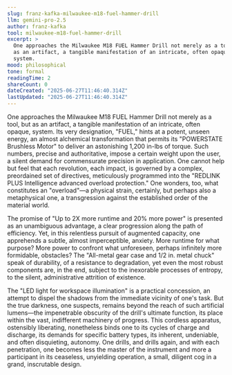 ```yaml
---
slug: franz-kafka-milwaukee-m18-fuel-hammer-drill
llm: gemini-pro-2.5
author: franz-kafka
tool: milwaukee-m18-fuel-hammer-drill
excerpt: >
  One approaches the Milwaukee M18 FUEL Hammer Drill not merely as a tool, but
  as an artifact, a tangible manifestation of an intricate, often opaque,
  system.
mood: philosophical
tone: formal
readingTime: 2
shareCount: 0
dateCreated: "2025-06-27T11:46:40.314Z"
lastUpdated: "2025-06-27T11:46:40.314Z"
---
```


One approaches the Milwaukee M18 FUEL Hammer Drill not merely as a tool, but as an artifact, a tangible manifestation of an intricate, often opaque, system. Its very designation, "FUEL," hints at a potent, unseen energy, an almost alchemical transformation that permits its "POWERSTATE Brushless Motor" to deliver an astonishing 1,200 in-lbs of torque. Such numbers, precise and authoritative, impose a certain weight upon the user, a silent demand for commensurate precision in application. One cannot help but feel that each revolution, each impact, is governed by a complex, preordained set of directives, meticulously programmed into the "REDLINK PLUS Intelligence advanced overload protection." One wonders, too, what constitutes an "overload"—a physical strain, certainly, but perhaps also a metaphysical one, a transgression against the established order of the material world.

The promise of "Up to 2X more runtime and 20% more power" is presented as an unambiguous advantage, a clear progression along the path of efficiency. Yet, in this relentless pursuit of augmented capacity, one apprehends a subtle, almost imperceptible, anxiety. More runtime for what purpose? More power to confront what unforeseen, perhaps infinitely more formidable, obstacles? The "All-metal gear case and 1/2 in. metal chuck" speak of durability, of a resistance to degradation, yet even the most robust components are, in the end, subject to the inexorable processes of entropy, to the silent, administrative attrition of existence.

The "LED light for workspace illumination" is a practical concession, an attempt to dispel the shadows from the immediate vicinity of one's task. But the true darkness, one suspects, remains beyond the reach of such artificial lumens—the impenetrable obscurity of the drill's ultimate function, its place within the vast, indifferent machinery of progress. This cordless apparatus, ostensibly liberating, nonetheless binds one to its cycles of charge and discharge, its demands for specific battery types, its inherent, undeniable, and often disquieting, autonomy. One drills, and drills again, and with each penetration, one becomes less the master of the instrument and more a participant in its ceaseless, unyielding operation, a small, diligent cog in a grand, inscrutable design.
